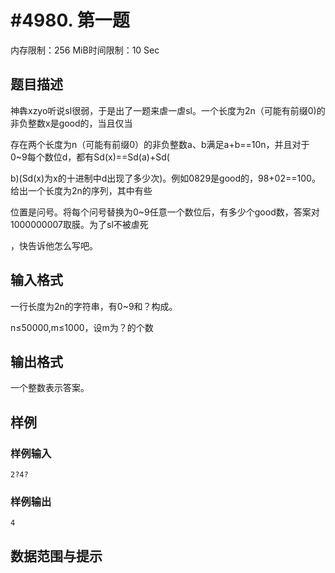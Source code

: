 # #4980. 第一题

内存限制：256 MiB时间限制：10 Sec

## 题目描述

神犇xzyo听说sl很弱，于是出了一题来虐一虐sl。一个长度为2n（可能有前缀0)的非负整数x是good的，当且仅当

存在两个长度为n（可能有前缀0）的非负整数a、b满足a+b==10n，并且对于0~9每个数位d，都有Sd(x)==Sd(a)+Sd(

b)(Sd(x)为x的十进制中d出现了多少次)。例如0829是good的，98+02==100。给出一个长度为2n的序列，其中有些

位置是问号。将每个问号替换为0~9任意一个数位后，有多少个good数，答案对1000000007取膜。为了sl不被虐死

，快告诉他怎么写吧。

## 输入格式

一行长度为2n的字符串，有0~9和？构成。

n&le;50000,m&le;1000，设m为？的个数

## 输出格式

一个整数表示答案。

## 样例

### 样例输入

    
    2?4?
    

### 样例输出

    
    4
    

## 数据范围与提示
